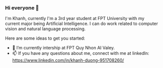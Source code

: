 ### Hi everyone 👋

I'm Khanh, currently I'm a 3rd year student at FPT University with my current major being Artificial Intelligence. I can do work related to computer vision and natural language processing.

Here are some ideas to get you started:

- 🔭 I’m currently intership at FPT Quy Nhon AI Valey.
- 📫 If you have any questions about me, connect with me at linkedln: https://www.linkedin.com/in/khanh-duong-951708260/
